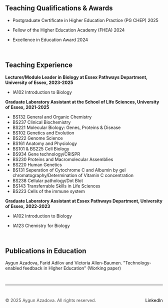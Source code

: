 
## Teaching Qualifications & Awards

+ Postgraduate Certificate in Higher Education Practice (PG CHEP) 2025
+ Fellow of the Higher Education Academy (FHEA) 2024
+ Excellence in Education Award 2024

  &nbsp;  <!-- This creates a blank space -->

## Teaching Experience

**Lecturer/Module Leader in Biology at Essex Pathways Department, University of Essex, 2023-2025**
+ IA102 Introduction to Biology

**Graduate Laboratory Assistant at the School of LIfe Sciences, University of Essex, 2021-2025**

+ BS132 General and Organic Chemistry
+ BS237 Clinical Biochemistry
+ BS221 Molecular Biology: Genes, Proteins & Disease
+ BS102 Genetics and Evolution
+ BS222 Genome Science
+ BS161 Anatomy and Physiology
+ BS101 & BS225 Cell Biology
+ BS934 Gene technology/CRISPR
+ BS230 Proteins and Macromolecular Assemblies
+ BS220 Human Genetics
+ BS131 Seperation of Cytochrome C and Albumin by gel chromatography/Determination of Vitamin C concentration
+ BS238 Cellular pathology/Dot Blot
+ BS143 Transferrable Skills in Life Sciences
+ BS223 Cells of the immune system 

**Graduate Laboratory Assistant at Essex Pathways Department, University of Essex, 2022-2023**
+ IA102 Introduction to Biology
+ IA123 Chemistry for Biology

  &nbsp;  <!-- This creates a blank space -->

## Publications in Education 

Aygun Azadova, Farid Adilov and Victoria Allen-Baumen. "Technology-enabled feedback in Higher Education" (Working paper) 

 &nbsp;  <!-- This creates a blank space -->

---

<div style="margin-top: 40px; font-size: 14px; color: #555;">
  <p>
    © 2025 Aygun Azadova. All rights reserved.
    <span style="float: right;">
      <a href="https://www.linkedin.com/in/aygunazadova/" target="_blank" style="color: black; text-decoration: none;">LinkedIn</a>
    </span>
  </p>
</div>

